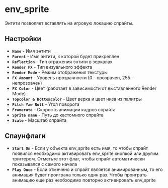 ﻿# env_sprite

Энтити позволяет вставлять на игровую локацию спрайты.

## Настройки

- **`Name`** - Имя энтити
- **`Parent`** - Имя энтити, к которой будет прикреплен
- **`Reflection`** - Тип отражения энтити в зеркалах
- **`Render FX`**  - Тип визуального эффекта
- **`Render Mode`** - Режим отображения текстуры
- **`FX Amount`** - Уровень прозрачности (0 - прозрачен, 255 - непрозрачен)
- **`FX Color`** - Цвет (работает в зависимости от выставленного Render Mode)
- **`Topcolor & Bottomcolor`** - Цвет верха и цвет низа из палитры
- **`Pitch Yaw Roll`** - Угол поворота
- **`Framerate`** - Скорость анимации кадров спрайта
- **`Sprite name`** - Путь до кастомного спрайта
- **`Scale`** - Масштаб спрайта

## Спаунфлаги

- **`Start On`** - Если у объекта env_sprite есть имя, то чтобы спрайт появился необходимо активировать env_sprite кнопкой или другим триггером. Отметьте этот флаг, чтобы спрайт автоматически показывался с самого начала
- **`Play Once`** - Если отмечено и спрайт является анимированным, то его анимация будет проиграна только один раз. Чтобы проиграть анимацию еще раз необходимо повторно активировать env_sprite
